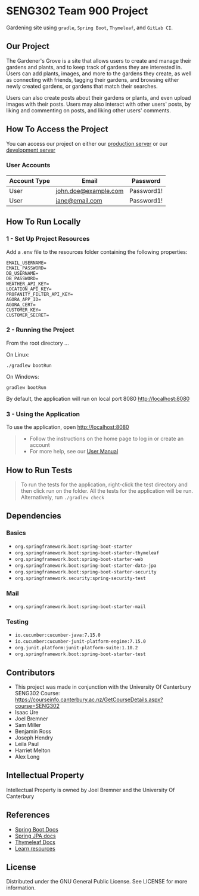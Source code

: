 # SENG302 Team 900 Project

Gardening site using ```gradle```, ```Spring Boot```, ```Thymeleaf```, and ```GitLab CI```.

## Our Project

The Gardener's Grove is a site that allows users to create and manage their gardens and plants, and to keep track of
gardens they are interested in. Users can add plants, images, and more to the gardens they create, as well as connecting
with friends, tagging their gardens, and browsing either newly created gardens, or gardens that match their searches.

Users can also create posts about their gardens or plants, and even upload images with their posts. Users may also
interact with other users' posts, by liking and commenting on posts, and liking other users' comments.

## How To Access the Project

You can access our project on either our [production server](https://csse-seng302-team900.canterbury.ac.nz/prod/) or
our [development server](https://csse-seng302-team900.canterbury.ac.nz/test/)

### User Accounts

| Account Type | Email                | Password   |
|--------------|----------------------|------------|
| User         | john.doe@example.com | Password1! |
| User         | jane@email.com       | Password1! |

## How To Run Locally

### 1 - Set Up Project Resources

Add a .env file to the resources folder containing the following properties:

```
EMAIL_USERNAME=
EMAIL_PASSWORD=
DB_USERNAME=
DB_PASSWORD=
WEATHER_API_KEY=
LOCATION_API_KEY=
PROFANITY_FILTER_API_KEY=
AGORA_APP_ID=
AGORA_CERT=
CUSTOMER_KEY=
CUSTOMER_SECRET=
```

### 2 - Running the Project

From the root directory ...

On Linux:

```
./gradlew bootRun
```

On Windows:

```
gradlew bootRun
```

By default, the application will run on local port 8080 [http://localhost:8080](http://localhost:8080)

### 3 - Using the Application

To use the application, open [http://localhost:8080](http://localhost:8080)
> - Follow the instructions on the home page to log in or create an account
> - For more help, see
    our [User Manual](https://docs.google.com/document/d/1kxYIpkpsRv_hdBEkd0a5hhGmkYkXUwBFnTNMlABz3Gg)

## How to Run Tests

> To run the tests for the application, right-click the test directory and then click run on the folder. All the tests
> for the application will be run.
> Alternatively, run ```./gradlew check```

## Dependencies

### Basics

- `org.springframework.boot:spring-boot-starter`
- `org.springframework.boot:spring-boot-starter-thymeleaf`
- `org.springframework.boot:spring-boot-starter-web`
- `org.springframework.boot:spring-boot-starter-data-jpa`
- `org.springframework.boot:spring-boot-starter-security`
- `org.springframework.security:spring-security-test`

### Mail

- `org.springframework.boot:spring-boot-starter-mail`

### Testing

- `io.cucumber:cucumber-java:7.15.0`
- `io.cucumber:cucumber-junit-platform-engine:7.15.0`
- `org.junit.platform:junit-platform-suite:1.10.2`
- `org.springframework.boot:spring-boot-starter-test`

## Contributors

- This project was made in conjunction with the University Of Canterbury SENG302 Course:  https://courseinfo.canterbury.ac.nz/GetCourseDetails.aspx?course=SENG302
- Isaac Ure
- Joel Bremner
- Sam Miller
- Benjamin Ross
- Joseph Hendry
- Leila Paul
- Harriet Melton
- Alex Long

## Intellectual Property

Intellectual Property is owned by Joel Bremner and the University Of Canterbury

## References

- [Spring Boot Docs](https://docs.spring.io/spring-boot/docs/current/reference/htmlsingle/)
- [Spring JPA docs](https://docs.spring.io/spring-data/jpa/docs/current/reference/html/)
- [Thymeleaf Docs](https://www.thymeleaf.org/documentation.html)
- [Learn resources](https://learn.canterbury.ac.nz/course/view.php?id=17797&section=8)

## License

Distributed under the GNU General Public License. See LICENSE for more information.